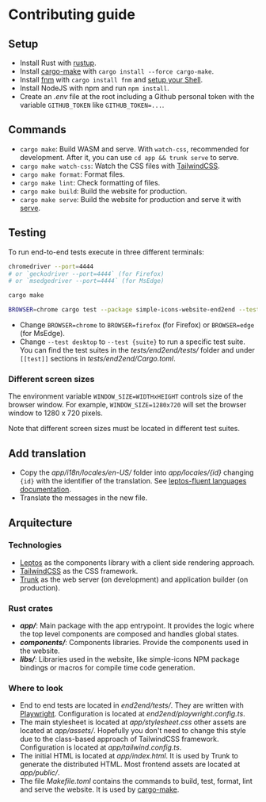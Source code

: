 # Contributing guide

## Setup

- Install Rust with [rustup](https://rustup.rs/).
- Install [cargo-make] with `cargo install --force cargo-make`.
- Install [fnm](https://github.com/Schniz/fnm) with `cargo install fnm` and [setup your Shell](https://github.com/Schniz/fnm#shell-setup).
- Install NodeJS with npm and run `npm install`.
- Create an _.env_ file at the root including a Github personal token with the variable `GITHUB_TOKEN` like `GITHUB_TOKEN=...`.

## Commands

- `cargo make`: Build WASM and serve. With `watch-css`, recommended for development. After it, you can use `cd app && trunk serve` to serve.
- `cargo make watch-css`: Watch the CSS files with [TailwindCSS](https://tailwindcss.com/).
- `cargo make format`: Format files.
- `cargo make lint`: Check formatting of files.
- `cargo make build`: Build the website for production.
- `cargo make serve`: Build the website for production and serve it with [serve](https://www.npmjs.com/package/serve).

## Testing

To run end-to-end tests execute in three different terminals:

```sh
chromedriver --port=4444
# or `geckodriver --port=4444` (for Firefox)
# or `msedgedriver --port=4444` (for MsEdge)
```

```sh
cargo make
```

```sh
BROWSER=chrome cargo test --package simple-icons-website-end2end --test desktop -- --fail-fast
```

- Change `BROWSER=chrome` to `BROWSER=firefox` (for Firefox) or `BROWSER=edge` (for MsEdge).
- Change `--test desktop` to `--test {suite}` to run a specific test suite. You can find the test suites in the _tests/end2end/tests/_ folder and under `[[test]]` sections in _tests/end2end/Cargo.toml_.

### Different screen sizes

The environment variable `WINDOW_SIZE=WIDTHxHEIGHT` controls size of the browser window. For example, `WINDOW_SIZE=1280x720` will set the browser window to 1280 x 720 pixels.

Note that different screen sizes must be located in different test suites.

## Add translation

- Copy the _app/i18n/locales/en-US/_ folder into _app/locales/{id}_ changing `{id}` with the identifier of the translation. See [leptos-fluent languages documentation].
- Translate the messages in the new file.

[leptos-fluent languages documentation]: https://mondeja.github.io/leptos-fluent/languages.html

## Arquitecture

### Technologies

- [Leptos](https://docs.rs/leptos) as the components library with a client side rendering approach.
- [TailwindCSS](https://tailwindcss.com/) as the CSS framework.
- [Trunk](https://trunkrs.dev/) as the web server (on development) and application builder (on production).

### Rust crates

- **_app/_**: Main package with the app entrypoint. It provides the logic where the top level components are composed and handles global states.
- **_components/_**: Components libraries. Provide the components used in the website.
- **_libs/_**: Libraries used in the website, like simple-icons NPM package bindings or macros for compile time code generation.

### Where to look

- End to end tests are located in _end2end/tests/_. They are written with [Playwright](https://playwright.dev/). Configuration is located at _end2end/playwright.config.ts_.
- The main stylesheet is located at _app/stylesheet.css_ other assets are located at _app/assets/_. Hopefully you don't need to change this style due to the class-based approach of TailwindCSS framework. Configuration is located at _app/tailwind.config.ts_.
- The initial HTML is located at _app/index.html_. It is used by Trunk to generate the distributed HTML. Most frontend assets are located at _app/public/_.
- The file _Makefile.toml_ contains the commands to build, test, format, lint and serve the website. It is used by [cargo-make].

[cargo-make]: https://sagiegurari.github.io/cargo-make/
